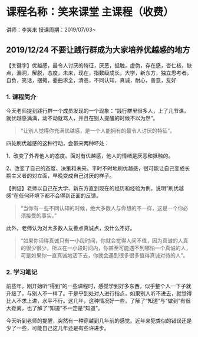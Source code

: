 # 课程名称：笑来课堂 主课程（收费）

讲师：李笑来 授课周期：2019/07/03~

## 2019/12/24 不要让践行群成为大家培养优越感的地方
 
【关键字】优越感，最令人讨厌的特征，厌恶，抵触，虚伪，存在感，杏仁核，缺点，漏洞，解脱，态度，未来，现在，指数级成长，大学，新东方，独立思考者，自负，笑话，摆摊，委曲求全，清高，不同认知，真诚，耐心，善意，友好

### 1. 课程简介

今天老师提到践行群一个成员发现的一个现象：“践行群里很多人，上了几节课，就优越感满满，动不动就骂人，并且在别人提醒的时候不以为然”。

> “让别人觉得你充满优越感，是一个人能拥有的最令人讨厌的特征”。

四处刷优越感的这种行动，会带来两种坏处：

1、改变了外界他人的态度。面对有优越感，他人的情绪是厌恶和抵触的。

2、改变了自己的态度、决策和未来。平时不时地刷优越感，很可能让自己变成长期主义者的对立面，早晚变成自己讨厌的样子。

【例证】老师以自己在大学、新东方直到现在的经历和经验为例，说明“刷优越感”在任何环境下都不会得到正面的反馈。
> “当你有一些不同认知的时候，绝大多数人与你想的不一样，这是一个你必须接受的事实。”

此外，老师认为对大多数人友善点真诚点，没什么不好。

> “如果你活得真诚只有一小段时间，你就会觉得人间不值，因为真诚的人真的很少很少，所以在一小段时间内，你甚至可能遇不到哪怕一个真诚的人，可是如果你一直真诚地活下去，你就会遇到很多很多值得真诚对待的人”。

### 2. 学习笔记

前些年，刚开始听“得到”的一些课程时，感觉学到好多东西，似乎整个人一下子就升级了，与别人不一样了。于是乎到处对人进行指点，如果别人听不进去，就觉得比人不求上进，水平不行。这几年，这种情况好一些，了解了“知道”与“做到”有很大距离，也了解了“知道”不一定是“知道”。

今天听到老师的提醒，突然有一种穿越到几年前的感觉。近年来犯类似的错误还是少了一些，可能自己这几年还是有些许进步。
